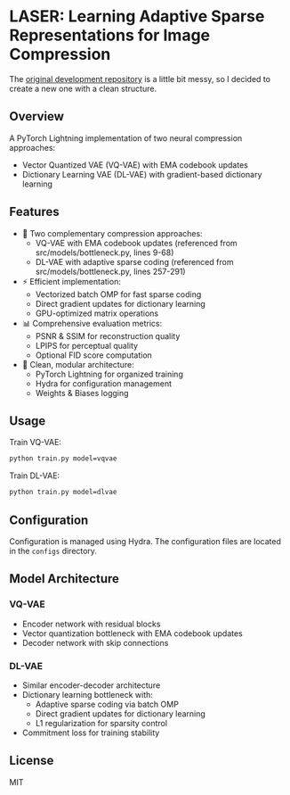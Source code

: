 # LASER: Learning Adaptive Sparse Representations for Image Compression

The [original development repository](https://anonymous.4open.science/r/dlgan-0CCD) is a little bit messy, so I decided to create a new one with a clean structure.

## Overview

A PyTorch Lightning implementation of two neural compression approaches:
- Vector Quantized VAE (VQ-VAE) with EMA codebook updates
- Dictionary Learning VAE (DL-VAE) with gradient-based dictionary learning

## Features

- 🚀 Two complementary compression approaches:
  - VQ-VAE with EMA codebook updates (referenced from src/models/bottleneck.py, lines 9-68)
  - DL-VAE with adaptive sparse coding (referenced from src/models/bottleneck.py, lines 257-291)
- ⚡ Efficient implementation:
  - Vectorized batch OMP for fast sparse coding
  - Direct gradient updates for dictionary learning
  - GPU-optimized matrix operations
- 📊 Comprehensive evaluation metrics:
  - PSNR & SSIM for reconstruction quality
  - LPIPS for perceptual quality
  - Optional FID score computation
- 🔧 Clean, modular architecture:
  - PyTorch Lightning for organized training
  - Hydra for configuration management
  - Weights & Biases logging

## Usage

Train VQ-VAE:

```bash
python train.py model=vqvae
```

Train DL-VAE:

```bash
python train.py model=dlvae
```

## Configuration

Configuration is managed using Hydra. The configuration files are located in the `configs` directory.

## Model Architecture

### VQ-VAE
- Encoder network with residual blocks
- Vector quantization bottleneck with EMA codebook updates
- Decoder network with skip connections

### DL-VAE
- Similar encoder-decoder architecture
- Dictionary learning bottleneck with:
  - Adaptive sparse coding via batch OMP
  - Direct gradient updates for dictionary learning
  - L1 regularization for sparsity control
- Commitment loss for training stability

## License

MIT



